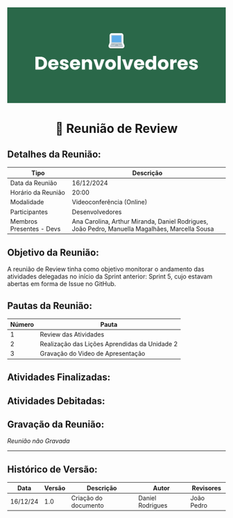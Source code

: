 #
![Banner Desenvolvedores](../../../../assets/BannerDesenvolvedores.png)

<div align="center">
<h1>🤝 Reunião de Review </h1>
</div>

## Detalhes da Reunião:
| Tipo | Descrição                              |
|---- | --------------------------------------- |
| Data da Reunião | 16/12/2024 |
| Horário da Reunião | 20:00 |
| Modalidade | Videoconferência (Online) |
| Participantes | Desenvolvedores |
| Membros Presentes - Devs | Ana Carolina, Arthur Miranda, Daniel Rodrigues, João Pedro, Manuella Magalhães, Marcella Sousa |

## Objetivo da Reunião:
A reunião de Review tinha como objetivo monitorar o andamento das atividades delegadas no início da Sprint anterior: Sprint 5, cujo estavam abertas em forma de Issue no GitHub.

## Pautas da Reunião:

| Número | Pauta                                         |
| ------ | --------------------------------------------- |
| 1      | Review das Atividades                         |
| 2      | Realização das Lições Aprendidas da Unidade 2 | 
| 3      | Gravação do Video de Apresentação             |

## Atividades Finalizadas:


## Atividades Debitadas:


## Gravação da Reunião:
_Reunião não Gravada_

---
## Histórico de Versão: 
| Data | Versão | Descrição | Autor | Revisores |
|---- | ------ | --------- | ----- | --------- |
| 16/12/24 | 1.0 | Criação do documento | Daniel Rodrigues | João Pedro |